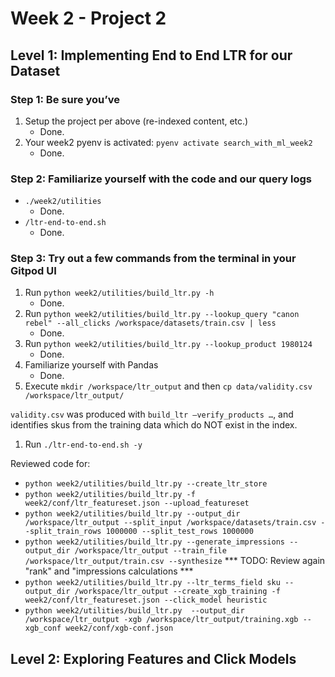 # Week 2 - Project 2

## Level 1: Implementing End to End LTR for our Dataset

### Step 1: Be sure you’ve

1. Setup the project per above (re-indexed content, etc.)
    - Done.
1. Your week2 pyenv is activated: `pyenv activate search_with_ml_week2`
    - Done.

### Step 2: Familiarize yourself with the code and our query logs

- `./week2/utilities`
    - Done.
- `/ltr-end-to-end.sh`
    - Done.

### Step 3: Try out a few commands from the terminal in your Gitpod UI

1. Run `python week2/utilities/build_ltr.py -h`
    - Done.
1. Run `python week2/utilities/build_ltr.py --lookup_query "canon rebel" --all_clicks /workspace/datasets/train.csv | less `
    - Done.
1. Run `python week2/utilities/build_ltr.py --lookup_product 1980124`
    - Done.
1. Familiarize yourself with Pandas
    - Done.
1. Execute `mkdir /workspace/ltr_output` and then `cp data/validity.csv /workspace/ltr_output/` 

```validity.csv``` was produced with `build_ltr –verify_products …`, and identifies skus from the training data which do NOT exist in the index.

1. Run `./ltr-end-to-end.sh -y`

Reviewed code for:
- `python week2/utilities/build_ltr.py --create_ltr_store`
- `python week2/utilities/build_ltr.py -f week2/conf/ltr_featureset.json --upload_featureset`
- `python week2/utilities/build_ltr.py --output_dir /workspace/ltr_output --split_input /workspace/datasets/train.csv --split_train_rows 1000000 --split_test_rows 1000000`
- `python week2/utilities/build_ltr.py --generate_impressions --output_dir /workspace/ltr_output --train_file /workspace/ltr_output/train.csv --synthesize` *** TODO: Review again "rank" and "impressions calculations ***
- `python week2/utilities/build_ltr.py --ltr_terms_field sku --output_dir /workspace/ltr_output --create_xgb_training -f week2/conf/ltr_featureset.json --click_model heuristic`
- `python week2/utilities/build_ltr.py  --output_dir /workspace/ltr_output -xgb /workspace/ltr_output/training.xgb --xgb_conf week2/conf/xgb-conf.json`







## Level 2: Exploring Features and Click Models